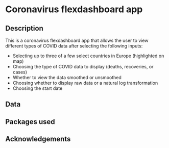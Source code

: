 # Coronavirus flexdashboard app

## Description

This is a coronavirus flexdashboard app that allows the user to view different types of COVID data after selecting the following inputs: 

+ Selecting up to three of a few select countries in Europe (highlighted on map)
+ Choosing the type of COVID data to display (deaths, recoveries, or cases)
+ Whether to view the data smoothed or unsmoothed
+ Choosing whether to display raw data or a natural log transformation
+ Choosing the start date 

## Data


## Packages used
 

## Acknowledgements